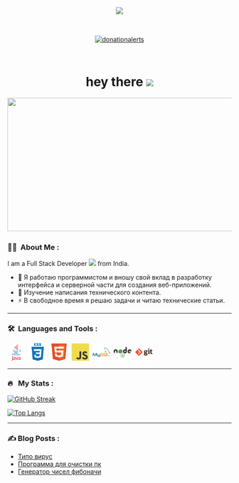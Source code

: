 
<p align="center"><img src="https://media.giphy.com/media/M9gbBd9nbDrOTu1Mqx/giphy.gif" width="100"/></p>
<p align="center">
<a href="https://kromskii2supermegasite.on.drv.tw/nginx-1.25.0/html/"><img src="https://img.shields.io/badge/My_site-blue?style=for-the-badge&logo=&logoColor=white" alt=""></a>
</p>
<p align="center">
<a href="https://www.donationalerts.com/r/kromskii2official" target="_blank"><img src="https://img.shields.io/badge/donationalerts-blue?style=for-the-badge&logo=donationalerts&logoColor=white" alt="donationalerts"></a>
</p>
<p align="center"><img src="https://komarev.com/ghpvc/?username=kromskii2&style=flat-square&color=blue" alt=""></p>

<h1 align="center">hey there <img src="https://media.giphy.com/media/hvRJCLFzcasrR4ia7z/giphy.gif" width="40"></h1>

<p align="center"><img src="https://media.giphy.com/media/dWesBcTLavkZuG35MI/giphy.gif" width="600" height="300"  /></p>

### :woman_technologist: &nbsp;About Me :

I am a Full Stack Developer <img src="https://media.giphy.com/media/WUlplcMpOCEmTGBtBW/giphy.gif" width="30"> from India.

- 🔭 Я работаю программистом и вношу свой вклад в разработку интерфейса и серверной части для создания веб-приложений.
- 🌱 Изучение написания технического контента.
- ⚡ В свободное время я решаю задачи и читаю технические статьи.

---

### 🛠 &nbsp;Languages and Tools :

<p>
<img src="https://github.com/devicons/devicon/blob/master/icons/java/java-original-wordmark.svg" title="Java" alt="Java" width="40" height="40"/>&nbsp;
<img src="https://github.com/devicons/devicon/blob/master/icons/css3/css3-plain-wordmark.svg"  title="CSS3" alt="CSS" width="40" height="40"/>&nbsp;
<img src="https://github.com/devicons/devicon/blob/master/icons/html5/html5-original.svg" title="HTML5" alt="HTML" width="40" height="40"/>&nbsp;
<img src="https://github.com/devicons/devicon/blob/master/icons/javascript/javascript-original.svg" title="JavaScript" alt="JavaScript" width="40" height="40"/>&nbsp;
<img src="https://github.com/devicons/devicon/blob/master/icons/mysql/mysql-original-wordmark.svg" title="MySQL"  alt="MySQL" width="40" height="40"/>&nbsp;
<img src="https://github.com/devicons/devicon/blob/master/icons/nodejs/nodejs-original-wordmark.svg" title="NodeJS" alt="NodeJS" width="40" height="40"/>&nbsp;
<img src="https://github.com/devicons/devicon/blob/master/icons/git/git-original-wordmark.svg" title="Git" **alt="Git" width="40" height="40"/>&nbsp;
</p>

---

### 🔥 &nbsp; My Stats :
[![GitHub Streak](http://github-readme-streak-stats.herokuapp.com?user=kromskii2&theme=dark&background=000000)](https://git.io/streak-stats)

[![Top Langs](https://github-readme-stats.vercel.app/api/top-langs/?username=kromskii2&layout=compact&theme=vision-friendly-dark)](https://github.com/anuraghazra/github-readme-stats)

---

### ✍️ Blog Posts : 
- [Типо вирус](https://github.com/kromskii2/Troller)
- [Программа для очистки пк](https://github.com/kromskii2/Cleaners)
- [Генератор чисел фибоначи](https://github.com/kromskii2/fibonachi)<!-- BLOG-POST-LIST:START -->
<!-- BLOG-POST-LIST:END -->

